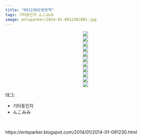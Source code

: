 ```yaml
---
title: "091230＠동방책"
tags: 기타동인지 んこみみ
image: enlsparker/2014-01-091230/001.jpg
---
```

<div class="article">
<div class="separator" style="clear: both; text-align: center;">
<img src="{{ site.nasurl }}/enlsparker/2014-01-091230/001.jpg"/></div>
<div class="separator" style="clear: both; text-align: center;">
<img src="{{ site.nasurl }}/enlsparker/2014-01-091230/002.jpg"/></div>
<div class="separator" style="clear: both; text-align: center;">
<img src="{{ site.nasurl }}/enlsparker/2014-01-091230/003.jpg"/></div>
<div class="separator" style="clear: both; text-align: center;">
<img src="{{ site.nasurl }}/enlsparker/2014-01-091230/004.jpg"/></div>
<div class="separator" style="clear: both; text-align: center;">
<img src="{{ site.nasurl }}/enlsparker/2014-01-091230/005.jpg"/></div>
<div class="separator" style="clear: both; text-align: center;">
<img src="{{ site.nasurl }}/enlsparker/2014-01-091230/006.jpg"/></div>
<div class="separator" style="clear: both; text-align: center;">
<img src="{{ site.nasurl }}/enlsparker/2014-01-091230/007.jpg"/></div>
<div class="separator" style="clear: both; text-align: center;">
<img src="{{ site.nasurl }}/enlsparker/2014-01-091230/008.jpg"/></div>
<div class="separator" style="clear: both; text-align: center;">
<img src="{{ site.nasurl }}/enlsparker/2014-01-091230/009.jpg"/></div>
<div class="separator" style="clear: both; text-align: center;">
<img src="{{ site.nasurl }}/enlsparker/2014-01-091230/010.jpg"/></div>
<div class="separator" style="clear: both; text-align: center;">
<img src="{{ site.nasurl }}/enlsparker/2014-01-091230/011.jpg"/></div>
</div><div class="tagTrail">
<p>태그: </p>
<ul>
<li>기타동인지</li>
<li>んこみみ</li>
</ul>
</div>
<br/>
<p id="refer">https://enlsparker.blogspot.com/2014/01/2014-01-091230.html</p>
<br/>
